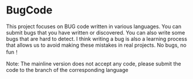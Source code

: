 # BugCode
This project focuses on BUG code written in various languages. You can submit bugs that you have written or discovered. You can also write some bugs that are hard to detect. I think writing a bug is also a learning process that allows us to avoid making these mistakes in real projects.  No bugs, no fun！

Note: The mainline version does not accept any code, please submit the code to the branch of the corresponding language
